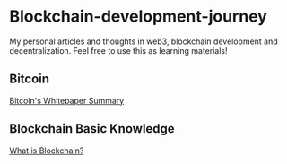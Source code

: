 # Blockchain-development-journey
My personal articles and thoughts in web3, blockchain development and decentralization. Feel free to use this as learning materials!

## Bitcoin
[Bitcoin's Whitepaper Summary](https://github.com/koleenbp/blockchain-development-journey/blob/main/Bitcoin/Summary.md)
## Blockchain Basic Knowledge
[What is Blockchain?](https://github.com/koleenbp/blockchain-development-journey/blob/main/What%20is%20Blockchain.md)
